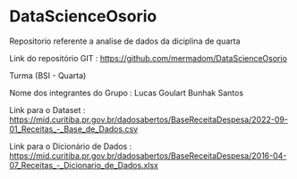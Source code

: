 # DataScienceOsorio
Repositorio referente a analise de dados da diciplina de quarta

Link do repositório GIT : https://github.com/mermadom/DataScienceOsorio

Turma (BSI - Quarta)

Nome dos integrantes do Grupo : Lucas Goulart Bunhak Santos

Link para o Dataset :
https://mid.curitiba.pr.gov.br/dadosabertos/BaseReceitaDespesa/2022-09-01_Receitas_-_Base_de_Dados.csv

Link para o Dicionário de Dados :
https://mid.curitiba.pr.gov.br/dadosabertos/BaseReceitaDespesa/2016-04-07_Receitas_-_Dicionario_de_Dados.xlsx


